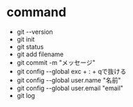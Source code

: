 # command
- git --version
- git init
- git status
- git add filename
- git commit -m "メッセージ"
- git config --global
exc + : + qで抜ける
- git config --global user.name "名前"
- git config --global user.email "email"
- git log
